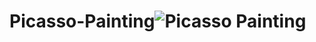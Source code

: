 # Picasso-Painting![Picasso Painting](https://user-images.githubusercontent.com/71352379/175110582-9590f0d0-822f-4a6c-9d80-61b78abe629f.png)
